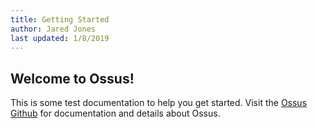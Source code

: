 ```yaml
---
title: Getting Started
author: Jared Jones
last updated: 1/8/2019
---
```


## Welcome to Ossus!

This is some test documentation to help you get started. Visit the [Ossus Github](https://github.com/FortellisDev/Ossus) for documentation and details about Ossus.